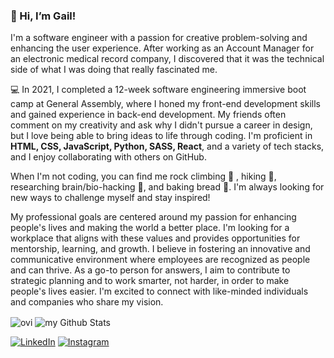 <h3>👋 Hi, I’m Gail!</h3>
<p>I'm a software engineer with a passion for creative problem-solving and enhancing the user experience. After working as an Account Manager for an electronic medical record company, I discovered that it was the technical side of what I was doing that really fascinated me.</p>

<p>&#x1F4BB In 2021, I completed a 12-week software engineering immersive boot camp at General Assembly, where I honed my front-end development skills and gained experience in back-end development. My friends often comment on my creativity and ask why I didn't pursue a career in design, but I love being able to bring ideas to life through coding. I'm proficient in <strong>HTML, CSS, JavaScript, Python, SASS, React</strong>, and a variety of tech stacks, and I enjoy collaborating with others on GitHub.</p>

<p>When I'm not coding, you can find me rock climbing &#x1F9D7 &#x200D, hiking &#x1F97E, researching brain/bio-hacking &#x1F9E0, and baking bread &#x1F956. I'm always looking for new ways to challenge myself and stay inspired!</p>

<p>My professional goals are centered around my passion for enhancing people's lives and making the world a better place. I'm looking for a workplace that aligns with these values and provides opportunities for mentorship, learning, and growth. I believe in fostering an innovative and communicative environment where employees are recognized as people and can thrive. As a go-to person for answers, I aim to contribute to strategic planning and to work smarter, not harder, in order to make people's lives easier. I'm excited to connect with like-minded individuals and companies who share my vision.</p>

<img align="center" src="https://github-readme-stats.vercel.app/api/top-langs?username=gailedit&show_icons=true&locale=en&layout=compact&theme=chartreuse-dark" alt="ovi" /> <img align="center" src="https://github-readme-stats.vercel.app/api?username=gailedit&include_all_commits=true&count_private=true&show_icons=true&line_height=20&title_color=7FFF00&icon_color=FFD700&text_color=FAFAFA&bg_color=0,000000,130F40" alt="my Github Stats"/>

<a href="https://www.linkedin.com/in/gail-tyler/" target="_blank"><img src="https://img.shields.io/badge/LinkedIn-%230077B5.svg?&style=flat-square&logo=linkedin&logoColor=white" alt="LinkedIn"></a>
<a href="https://www.instagram.com/gailed-it/" target="_blank"><img src="https://img.shields.io/badge/Instagram-%23E4405F.svg?&style=flat-square&logo=instagram&logoColor=white" alt="Instagram"></a>

<!---
gailedit/gailedit is a ✨ special ✨ repository because its `README.md` (this file) appears on your GitHub profile.
You can click the Preview link to take a look at your changes.
--->
